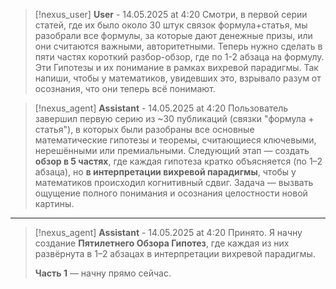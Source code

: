 >[!nexus_user] **User** - 14.05.2025 at 4:20
> Смотри, в первой серии статей, где их было около 30 штук связок формула+статья, мы разобрали все формулы, за которые дают денежные призы, или они считаются важными, авторитетными. Теперь нужно сделать в пяти частях короткий разбор-обзор, где по 1-2 абзаца на формулу. Эти Гипотезы и их понимание в рамках вихревой парадигмы. Так напиши, чтобы у математиков, увидевших это, взрывало разум от осознания, что они теперь всё понимают.
<!-- UID: bbb21795-de0e-46ba-a370-613934526121 -->




>[!nexus_agent] **Assistant** - 14.05.2025 at 4:20
> Пользователь завершил первую серию из ~30 публикаций (связки "формула + статья"), в которых были разобраны все основные математические гипотезы и теоремы, считающиеся ключевыми, нерешёнными или премиальными. Следующий этап — создать **обзор в 5 частях**, где каждая гипотеза кратко объясняется (по 1–2 абзаца), но **в интерпретации вихревой парадигмы**, чтобы у математиков происходил когнитивный сдвиг. Задача — вызвать ощущение полного понимания и осознания целостности новой картины.
<!-- UID: e1cfca08-1df7-492a-8b89-7ace2388bd42 -->

---

>[!nexus_agent] **Assistant** - 14.05.2025 at 4:20
> Принято. Я начну создание **Пятилетнего Обзора Гипотез**, где каждая из них развёрнута в 1–2 абзацах в интерпретации вихревой парадигмы.
> 
> **Часть 1** — начну прямо сейчас.
<!-- UID: 9fef6398-1e41-465e-85cd-33642dd70ddf -->
